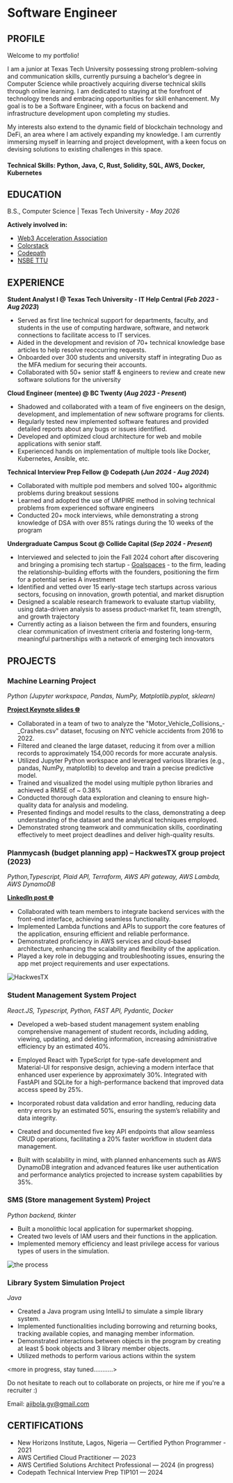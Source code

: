 # Software Engineer

## PROFILE
Welcome to my portfolio!







I am a junior at Texas Tech University possessing strong problem-solving and communication skills, currently pursuing a bachelor’s degree in Computer Science while proactively acquiring diverse technical skills through online learning. I am dedicated to staying at the forefront of technology trends and embracing opportunities for skill enhancement. My goal is to be a Software Engineer, with a focus on backend and infrastructure development upon completing my studies.

My interests also extend to the dynamic field of blockchain technology and DeFi, an area where I am actively expanding my knowledge. I am currently immersing myself in learning and project development, with a keen focus on devising solutions to existing challenges in this space.

#### Technical Skills: Python, Java, C, Rust, Solidity, SQL, AWS, Docker, Kubernetes 

## EDUCATION 			        		
B.S., Computer Science | Texas Tech University - _May 2026_


**Actively involved in:**
- [Web3 Acceleration Association](https://www.waatech.xyz/)
- [Colorstack](https://www.colorstack.org/)
- [Codepath](https://www.codepath.org/ )
- [NSBE TTU ](https://www.nsbe.org/)

## EXPERIENCE
**Student Analyst I @ Texas Tech University - IT Help Central (_Feb 2023 - Aug 2023_)**
- Served as first line technical support for departments, faculty, and students in the use of computing hardware, software, and network connections to facilitate access to IT services.
- Aided in the development and revision of 70+ technical knowledge base articles to help resolve reoccurring requests.
- Onboarded over 300 students and university staff in integrating Duo as the MFA medium for securing their accounts.
- Collaborated with 50+ senior staff & engineers to review and create new software solutions for the university



**Cloud Engineer (mentee) @ BC Twenty (_Aug 2023 - Present_)**
- Shadowed and collaborated with a team of five engineers on the design, development, and implementation of new software programs for clients.
- Regularly tested new implemented software features and provided detailed reports about any bugs or issues identified. 
- Developed and optimized cloud architecture for web and mobile applications with senior staff.
- Experienced hands on implementation of multiple tools like Docker, Kubernetes, Ansible, etc.


**Technical Interview Prep Fellow @ Codepath (_Jun 2024 - Aug 2024_)**
- Collaborated with multiple pod members and solved 100+ algorithmic problems during breakout sessions
- Learned and adopted the use of UMPIRE method in solving technical problems from experienced software engineers
- Conducted 20+ mock interviews, while demonstrating a strong knowledge of DSA with over 85% ratings during the 10 weeks of the program



**Undergraduate Campus Scout @ Collide Capital (_Sep 2024 - Present_)**
- Interviewed and selected to join the Fall 2024 cohort after discovering and bringing a promising tech startup - [Goalspaces](https://www.goalspaces.com/) - to the firm, leading the relationship-building efforts with the founders, positioning the firm for a potential series A investment
- Identified and vetted over 15 early-stage tech startups across various sectors, focusing on innovation, growth potential, and market disruption
- Designed a scalable research framework to evaluate startup viability, using data-driven analysis to assess product-market fit, team strength, and growth trajectory
- Currently acting as a liaison between the firm and founders, ensuring clear communication of investment criteria and fostering long-term, meaningful partnerships with a network of emerging tech innovators




## PROJECTS

### Machine Learning Project
_Python (Jupyter workspace, Pandas, NumPy, Matplotlib.pyplot, sklearn)_

**[Project Keynote slides 🌐](https://github.com/jb-gy/ML-project-Fall2022/blob/main/ML-PROJECT-GROUP-18.pdf)**

- Collaborated in a team of two to analyze the "Motor_Vehicle_Collisions_-_Crashes.csv" dataset, focusing on NYC vehicle accidents from 2016 to 2022.
- Filtered and cleaned the large dataset, reducing it from over a million records to approximately 154,000 records for more accurate analysis.
- Utilized Jupyter Python workspace and leveraged various libraries (e.g., pandas, NumPy, matplotlib) to develop and train a precise predictive model.
- Trained and visualized the model using multiple python libraries and achieved a RMSE of ~ 0.38%
- Conducted thorough data exploration and cleaning to ensure high-quality data for analysis and modeling.
- Presented findings and model results to the class, demonstrating a deep understanding of the dataset and the analytical techniques employed.
- Demonstrated strong teamwork and communication skills, coordinating effectively to meet project deadlines and deliver high-quality results.



### Planmycash (budget planning app) – HackwesTX group project (2023)
_Python,Typescript, Plaid API, Terraform, AWS API gateway, AWS Lambda, AWS DynamoDB_

**[LinkedIn post 🌐](https://www.linkedin.com/posts/ajibolagny_hackathon-innovation-tech-activity-7109988320729829376-P5OK?utm_source=share&utm_medium=member_desktop)**

- Collaborated with team members to integrate backend services with the front-end interface, achieving seamless functionality.
- Implemented Lambda functions and APIs to support the core features of the application, ensuring efficient and reliable performance.
- Demonstrated proficiency in AWS services and cloud-based architecture, enhancing the scalability and flexibility of the application.
- Played a key role in debugging and troubleshooting issues, ensuring the app met project requirements and user expectations.


![HackwesTX](/hackwest.png)


### Student Management System Project
_React.JS, Typescript, Python, FAST API, Pydantic, Docker_
- Developed a web-based student management system enabling comprehensive management of student records, including adding, viewing, updating, and deleting information, increasing administrative efficiency by an estimated 40%.

- Employed React with TypeScript for type-safe development and Material-UI for responsive design, achieving a modern interface that enhanced user experience by approximately 30%. Integrated with FastAPI and SQLite for a high-performance backend that improved data access speed by 25%.

- Incorporated robust data validation and error handling, reducing data entry errors by an estimated 50%, ensuring the system’s reliability and data integrity.
- Created and documented five key API endpoints that allow seamless CRUD operations, facilitating a 20% faster workflow in student data management.
- Built with scalability in mind, with planned enhancements such as AWS DynamoDB integration and advanced features like user authentication and performance analytics projected to increase system capabilities by 35%.





### SMS (Store management System) Project
_Python backend, tkinter_

- Built a monolithic local application for supermarket shopping.
- Created two levels of IAM users and their functions in the application.
- Implemented memory efficiency and least privilege access for various types of users in the simulation.




![the process](/code.png)

### Library System Simulation Project
_Java_
- Created a Java program using IntelliJ to simulate a simple library system. 
- Implemented functionalities including borrowing and returning books, tracking available copies, and managing member information. 
- Demonstrated interactions between objects in the program by creating at least 5 book objects and 3 library member objects. 
- Utilized methods to perform various actions within the system


<more in progress, stay tuned...........>

Do not hesitate to reach out to collaborate on projects, or hire me if you're a recruiter :)



Email: ajibola.gy@gmail.com





## CERTIFICATIONS
- New Horizons Institute, Lagos, Nigeria — Certified Python Programmer - 2021
- AWS Certified Cloud Practitioner — 2023 
- AWS Certified Solutions Architect Professional — 2024 (in progress)
- Codepath Technical Interview Prep TIP101  — 2024 


